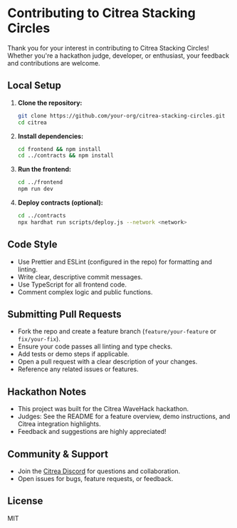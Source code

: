 # Contributing to Citrea Stacking Circles

Thank you for your interest in contributing to Citrea Stacking Circles! Whether you're a hackathon judge, developer, or enthusiast, your feedback and contributions are welcome.

## Local Setup

1. **Clone the repository:**
   ```bash
   git clone https://github.com/your-org/citrea-stacking-circles.git
   cd citrea
   ```
2. **Install dependencies:**
   ```bash
   cd frontend && npm install
   cd ../contracts && npm install
   ```
3. **Run the frontend:**
   ```bash
   cd ../frontend
   npm run dev
   ```
4. **Deploy contracts (optional):**
   ```bash
   cd ../contracts
   npx hardhat run scripts/deploy.js --network <network>
   ```

## Code Style
- Use Prettier and ESLint (configured in the repo) for formatting and linting.
- Write clear, descriptive commit messages.
- Use TypeScript for all frontend code.
- Comment complex logic and public functions.

## Submitting Pull Requests
- Fork the repo and create a feature branch (`feature/your-feature` or `fix/your-fix`).
- Ensure your code passes all linting and type checks.
- Add tests or demo steps if applicable.
- Open a pull request with a clear description of your changes.
- Reference any related issues or features.

## Hackathon Notes
- This project was built for the Citrea WaveHack hackathon.
- Judges: See the README for a feature overview, demo instructions, and Citrea integration highlights.
- Feedback and suggestions are highly appreciated!

## Community & Support
- Join the [Citrea Discord](https://discord.gg/citrea) for questions and collaboration.
- Open issues for bugs, feature requests, or feedback.

## License
MIT 